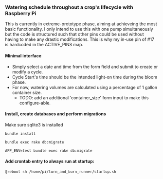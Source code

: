 ### Watering schedule throughout a crop's lifecycle with Raspberry Pi
This is currently in extreme-prototype phase, aiming at achieveing the most basic functionality. I only intend to use this with one pump simultaneously but the code is structured such that other pins could be used without having to make any drastic modifications. This is why my in-use pin of #17 is hardcoded in the ACTIVE_PINS map.

#### Minimal interface
* Simply select a date and time from the form field and submit to create or modify a cycle.
* Cycle Start's time should be the intended light-on time during the bloom phase.
* For now, watering volumes are calculated using a percentage of 1 gallon container size.
  * TODO: add an additional 'container_size' form input to make this configure-able.

#### Install, create databases and perform migrations
Make sure sqlite3 is installed

`bundle install`

`bundle exec rake db:migrate`

`APP_ENV=test bundle exec rake db:migrate`

#### Add crontab entry to always run at startup:
`@reboot sh /home/pi/turn_and_burn_runner/startup.sh`
